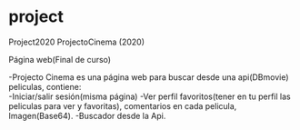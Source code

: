# project
Project2020
ProjectoCinema (2020)

Página web(Final de curso)

-Projecto Cinema es una página web para buscar desde una api(DBmovie) peliculas, contiene: <br>
-Iniciar/salir sesión(misma página) 
-Ver perfil favoritos(tener en tu perfil las peliculas para ver y favoritas), comentarios en cada pelicula, Imagen(Base64). 
-Buscador desde la Api.
